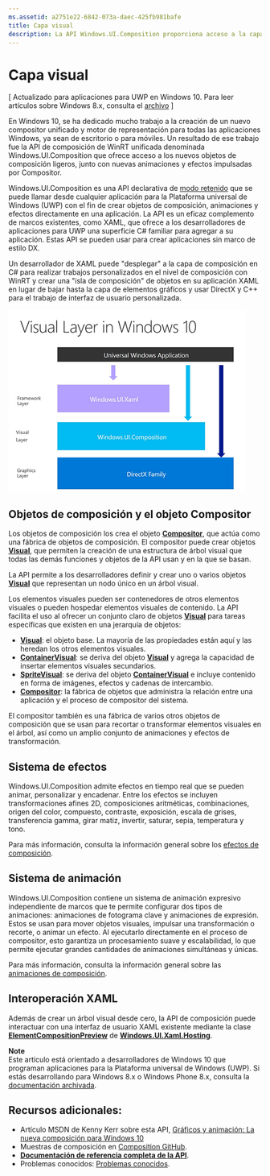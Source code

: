 ```yaml
---
ms.assetid: a2751e22-6842-073a-daec-425fb981bafe
title: Capa visual
description: La API Windows.UI.Composition proporciona acceso a la capa de composición entre la capa de marco (XAML) y la capa de elementos gráficos (DirectX).
---
```

# Capa visual

\[ Actualizado para aplicaciones para UWP en Windows 10. Para leer artículos sobre Windows 8.x, consulta el [archivo](http://go.microsoft.com/fwlink/p/?linkid=619132) \]

En Windows 10, se ha dedicado mucho trabajo a la creación de un nuevo compositor unificado y motor de representación para todas las aplicaciones Windows, ya sean de escritorio o para móviles. Un resultado de ese trabajo fue la API de composición de WinRT unificada denominada Windows.UI.Composition que ofrece acceso a los nuevos objetos de composición ligeros, junto con nuevas animaciones y efectos impulsadas por Compositor.

Windows.UI.Composition es una API declarativa de [modo retenido](https://msdn.microsoft.com/library/windows/desktop/ff684178.aspx) que se puede llamar desde cualquier aplicación para la Plataforma universal de Windows (UWP) con el fin de crear objetos de composición, animaciones y efectos directamente en una aplicación. La API es un eficaz complemento de marcos existentes, como XAML, que ofrece a los desarrolladores de aplicaciones para UWP una superficie C# familiar para agregar a su aplicación. Estas API se pueden usar para crear aplicaciones sin marco de estilo DX.

Un desarrollador de XAML puede "desplegar" a la capa de composición en C# para realizar trabajos personalizados en el nivel de composición con WinRT y crear una "isla de composición" de objetos en su aplicación XAML en lugar de bajar hasta la capa de elementos gráficos y usar DirectX y C++ para el trabajo de interfaz de usuario personalizada.

![](images/layers-win-ui-composition.png)
## <span id="Composition_Objects_and_The_Compositor"></span><span id="composition_objects_and_the_compositor"></span><span id="COMPOSITION_OBJECTS_AND_THE_COMPOSITOR"></span>Objetos de composición y el objeto Compositor

Los objetos de composición los crea el objeto [**Compositor**](https://msdn.microsoft.com/library/windows/apps/Dn706789), que actúa como una fábrica de objetos de composición. El compositor puede crear objetos [**Visual**](https://msdn.microsoft.com/library/windows/apps/Dn706858), que permiten la creación de una estructura de árbol visual que todas las demás funciones y objetos de la API usan y en la que se basan.

La API permite a los desarrolladores definir y crear uno o varios objetos [**Visual**](https://msdn.microsoft.com/library/windows/apps/Dn706858) que representan un nodo único en un árbol visual.

Los elementos visuales pueden ser contenedores de otros elementos visuales o pueden hospedar elementos visuales de contenido. La API facilita el uso al ofrecer un conjunto claro de objetos [**Visual**](https://msdn.microsoft.com/library/windows/apps/Dn706858) para tareas específicas que existen en una jerarquía de objetos:

-   [**Visual**](https://msdn.microsoft.com/library/windows/apps/Dn706858): el objeto base. La mayoría de las propiedades están aquí y las heredan los otros elementos visuales.
-   [**ContainerVisual**](https://msdn.microsoft.com/library/windows/apps/Dn706810): se deriva del objeto [**Visual**](https://msdn.microsoft.com/library/windows/apps/Dn706858) y agrega la capacidad de insertar elementos visuales secundarios.
-   [**SpriteVisual**](https://msdn.microsoft.com/library/windows/apps/Mt589433): se deriva del objeto [**ContainerVisual**](https://msdn.microsoft.com/library/windows/apps/Dn706810) e incluye contenido en forma de imágenes, efectos y cadenas de intercambio.
-   [**Compositor**](https://msdn.microsoft.com/library/windows/apps/Dn706789): la fábrica de objetos que administra la relación entre una aplicación y el proceso de compositor del sistema.

El compositor también es una fábrica de varios otros objetos de composición que se usan para recortar o transformar elementos visuales en el árbol, así como un amplio conjunto de animaciones y efectos de transformación.

## <span id="Effects_System"></span><span id="effects_system"></span><span id="EFFECTS_SYSTEM"></span>Sistema de efectos

Windows.UI.Composition admite efectos en tiempo real que se pueden animar, personalizar y encadenar. Entre los efectos se incluyen transformaciones afines 2D, composiciones aritméticas, combinaciones, origen del color, compuesto, contraste, exposición, escala de grises, transferencia gamma, girar matiz, invertir, saturar, sepia, temperatura y tono.

Para más información, consulta la información general sobre los [efectos de composición](composition-effects.md).

## <span id="Animation_System"></span><span id="animation_system"></span><span id="ANIMATION_SYSTEM"></span>Sistema de animación

Windows.UI.Composition contiene un sistema de animación expresivo independiente de marcos que te permite configurar dos tipos de animaciones: animaciones de fotograma clave y animaciones de expresión. Estos se usan para mover objetos visuales, impulsar una transformación o recorte, o animar un efecto. Al ejecutarlo directamente en el proceso de compositor, esto garantiza un procesamiento suave y escalabilidad, lo que permite ejecutar grandes cantidades de animaciones simultáneas y únicas.

Para más información, consulta la información general sobre las [animaciones de composición](composition-animation.md).

## <span id="XAML_Interoperation"></span><span id="xaml_interoperation"></span><span id="XAML_INTEROPERATION"></span>Interoperación XAML

Además de crear un árbol visual desde cero, la API de composición puede interactuar con una interfaz de usuario XAML existente mediante la clase [**ElementCompositionPreview**](https://msdn.microsoft.com/library/windows/apps/Mt608976) de [**Windows.UI.Xaml.Hosting**](https://msdn.microsoft.com/library/windows/apps/Hh701908).


**Note**  
Este artículo está orientado a desarrolladores de Windows 10 que programan aplicaciones para la Plataforma universal de Windows (UWP). Si estás desarrollando para Windows 8.x o Windows Phone 8.x, consulta la [documentación archivada](http://go.microsoft.com/fwlink/p/?linkid=619132).

 

## <span id="Additional_Resources_"></span><span id="additional_resources_"></span><span id="ADDITIONAL_RESOURCES_"></span>Recursos adicionales:

-   Artículo MSDN de Kenny Kerr sobre esta API, [Gráficos y animación: La nueva composición para Windows 10](https://msdn.microsoft.com/magazine/mt590968)
-   Muestras de composición en [Composition GitHub](https://github.com/Microsoft/composition).
-   [**Documentación de referencia completa de la API**](https://msdn.microsoft.com/library/windows/apps/Dn706878).
-   Problemas conocidos: [Problemas conocidos](https://social.msdn.microsoft.com/Forums/en-US/home?forum=Win10SDKToolsIssues).

 

 






<!--HONumber=Mar16_HO1-->


